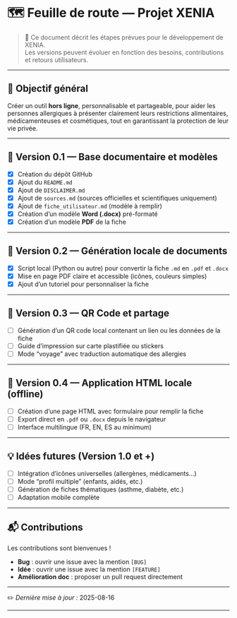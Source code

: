 # 🗺️ Feuille de route — Projet XENIA

> 📌 Ce document décrit les étapes prévues pour le développement de XENIA.  
> Les versions peuvent évoluer en fonction des besoins, contributions et retours utilisateurs.

---

## 🎯 Objectif général
Créer un outil **hors ligne**, personnalisable et partageable, pour aider les personnes allergiques à présenter clairement leurs restrictions alimentaires, médicamenteuses et cosmétiques, tout en garantissant la protection de leur vie privée.

---

## 📍 Version 0.1 — Base documentaire et modèles
- [x] Création du dépôt GitHub  
- [x] Ajout du `README.md`  
- [x] Ajout de `DISCLAIMER.md`  
- [x] Ajout de `sources.md` (sources officielles et scientifiques uniquement)  
- [x] Ajout de `fiche_utilisateur.md` (modèle à remplir)  
- [x] Création d’un modèle **Word (.docx)** pré-formaté  
- [x] Création d’un modèle **PDF** de la fiche

---

## 📍 Version 0.2 — Génération locale de documents
- [x] Script local (Python ou autre) pour convertir la fiche `.md` en `.pdf` et `.docx`  
- [x] Mise en page PDF claire et accessible (icônes, couleurs simples)  
- [X] Ajout d’un tutoriel pour personnaliser la fiche

---

## 📍 Version 0.3 — QR Code et partage
- [ ] Génération d’un QR code local contenant un lien ou les données de la fiche  
- [ ] Guide d’impression sur carte plastifiée ou stickers  
- [ ] Mode “voyage” avec traduction automatique des allergies

---

## 📍 Version 0.4 — Application HTML locale (offline)
- [ ] Création d’une page HTML avec formulaire pour remplir la fiche  
- [ ] Export direct en `.pdf` ou `.docx` depuis le navigateur  
- [ ] Interface multilingue (FR, EN, ES au minimum)

---

## 💡 Idées futures (Version 1.0 et +)
- [ ] Intégration d’icônes universelles (allergènes, médicaments…)  
- [ ] Mode “profil multiple” (enfants, aidés, etc.)  
- [ ] Génération de fiches thématiques (asthme, diabète, etc.)  
- [ ] Adaptation mobile complète

---

## 📬 Contributions
Les contributions sont bienvenues !  
- **Bug** : ouvrir une issue avec la mention `[BUG]`  
- **Idée** : ouvrir une issue avec la mention `[FEATURE]`  
- **Amélioration doc** : proposer un pull request directement

---

✏️ *Dernière mise à jour :* 2025-08-16

---
